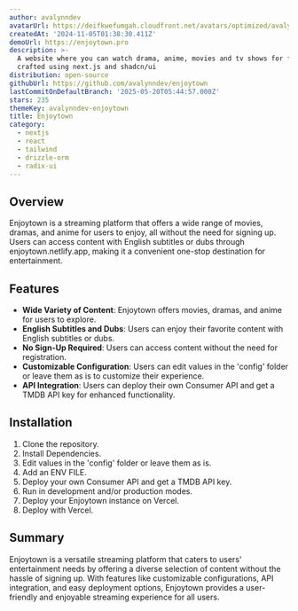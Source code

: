 ```yaml
---
author: avalynndev
avatarUrl: https://deifkwefumgah.cloudfront.net/avatars/optimized/avalynndev-enjoytown-avatar-128.webp
createdAt: '2024-11-05T01:38:30.411Z'
demoUrl: https://enjoytown.pro
description: >-
  A website where you can watch drama, anime, movies and tv shows for free.
  crafted using next.js and shadcn/ui
distribution: open-source
githubUrl: https://github.com/avalynndev/enjoytown
lastCommitOnDefaultBranch: '2025-05-20T05:44:57.000Z'
stars: 235
themeKey: avalynndev-enjoytown
title: Enjoytown
category:
  - nextjs
  - react
  - tailwind
  - drizzle-orm
  - radix-ui
---
```

## Overview
Enjoytown is a streaming platform that offers a wide range of movies, dramas, and anime for users to enjoy, all without the need for signing up. Users can access content with English subtitles or dubs through enjoytown.netlify.app, making it a convenient one-stop destination for entertainment.

## Features
- **Wide Variety of Content**: Enjoytown offers movies, dramas, and anime for users to explore.
- **English Subtitles and Dubs**: Users can enjoy their favorite content with English subtitles or dubs.
- **No Sign-Up Required**: Users can access content without the need for registration.
- **Customizable Configuration**: Users can edit values in the 'config' folder or leave them as is to customize their experience.
- **API Integration**: Users can deploy their own Consumer API and get a TMDB API key for enhanced functionality.

## Installation
1. Clone the repository.
2. Install Dependencies.
3. Edit values in the 'config' folder or leave them as is.
4. Add an ENV FILE.
5. Deploy your own Consumer API and get a TMDB API key.
6. Run in development and/or production modes.
7. Deploy your Enjoytown instance on Vercel.
8. Deploy with Vercel.

## Summary
Enjoytown is a versatile streaming platform that caters to users' entertainment needs by offering a diverse selection of content without the hassle of signing up. With features like customizable configurations, API integration, and easy deployment options, Enjoytown provides a user-friendly and enjoyable streaming experience for all users.
